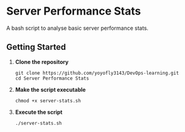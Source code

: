 # Server Performance Stats
A bash script to analyse basic server performance stats.  

## Getting Started
1. **Clone the repository**
    ```
    git clone https://github.com/yoyofly3143/DevOps-learning.git
    cd Server Performance Stats
    ```

2. **Make the script executable**
    ```
    chmod +x server-stats.sh
    ```
3. **Execute the script**  
    ```
    ./server-stats.sh
    ```
